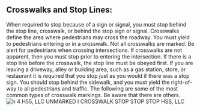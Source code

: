 ## Crosswalks and Stop Lines:
When required to stop because of a sign or signal, you must stop behind the stop line, crosswalk, or behind the stop sign or signal. Crosswalks define the area where pedestrians may cross the roadway. You must yield to pedestrians entering or in a crosswalk. Not all crosswalks are marked. Be alert for pedestrians when crossing intersections. If crosswalks are not apparent, then you must stop prior to entering the intersection. If there is a stop line before the crosswalk, the stop line must be obeyed first. If you are leaving a driveway, alley or building area, such as a gas station, store, or restaurant it is required that you stop just as you would if there was a stop sign. You should stop behind the sidewalk, and you must yield the right-of-way to all pedestrians and traffic.
The following are some of the most common types of crosswalk markings. Be aware that there are others.
![h 4 H55, LLC UNMARKED I CROSSWALK STOP STOP STOP HSS, LLC]()